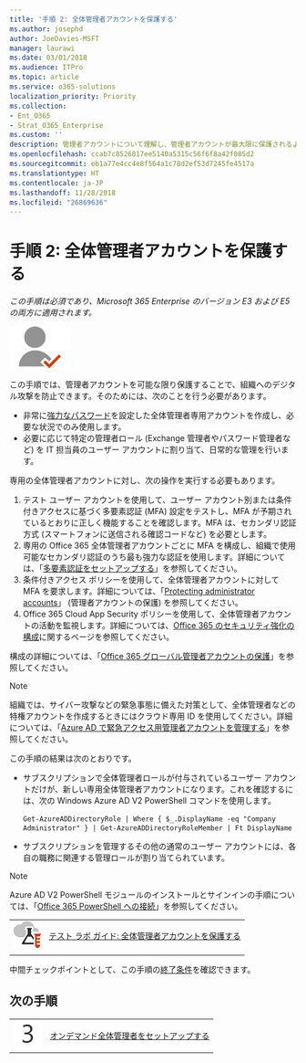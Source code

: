 ```yaml
---
title: '手順 2: 全体管理者アカウントを保護する'
ms.author: josephd
author: JoeDavies-MSFT
manager: laurawi
ms.date: 03/01/2018
ms.audience: ITPro
ms.topic: article
ms.service: o365-solutions
localization_priority: Priority
ms.collection:
- Ent_O365
- Strat_O365_Enterprise
ms.custom: ''
description: 管理者アカウントについて理解し、管理者アカウントが最大限に保護されるよう構成します。
ms.openlocfilehash: ccab7c8526817ee5140a5315c56f6f8a42f085d2
ms.sourcegitcommit: eb1a77e4cc4e8f564a1c78d2ef53d7245fe4517a
ms.translationtype: HT
ms.contentlocale: ja-JP
ms.lasthandoff: 11/28/2018
ms.locfileid: "26869636"
---
```

# <a name="step-2-protect-global-administrator-accounts"></a>手順 2: 全体管理者アカウントを保護する

*この手順は必須であり、Microsoft 365 Enterprise のバージョン E3 および E5 の両方に適用されます。*

![](./media/deploy-foundation-infrastructure/identity_icon-small.png)

この手順では、管理者アカウントを可能な限り保護することで、組織へのデジタル攻撃を防止できます。そのためには、次のことを行う必要があります。

- 非常に[強力なパスワード](https://support.microsoft.com//help/4026406/microsoft-account-create-a-strong-password)を設定した全体管理者専用アカウントを作成し、必要な状況でのみ使用します。
- 必要に応じて特定の管理者ロール (Exchange 管理者やパスワード管理者など) を IT 担当員のユーザー アカウントに割り当て、日常的な管理を行います。

専用の全体管理者アカウントに対し、次の操作を実行する必要もあります。

1. テスト ユーザー アカウントを使用して、ユーザー アカウント別または条件付きアクセスに基づく多要素認証 (MFA) 設定をテストし、MFA が予期されているとおりに正しく機能することを確認します。MFA は、セカンダリ認証方式 (スマートフォンに送信される確認コードなど) を必要とします。
2. 専用の Office 365 全体管理者アカウントごとに MFA を構成し、組織で使用可能なセカンダリ認証のうち最も強力な認証を使用します。詳細については、「[多要素認証をセットアップする](identity-multi-factor-authentication.md)」を参照してください。
2. 条件付きアクセス ポリシーを使用して、全体管理者アカウントに対して MFA を要求します。詳細については、「[Protecting administrator accounts](identity-access-prerequisites.md#protecting-administrator-accounts)」 (管理者アカウントの保護) を参照してください。
4. Office 365 Cloud App Security ポリシーを使用して、全体管理者アカウントの活動を監視します。詳細については、[Office 365 のセキュリティ強化の構成](infoprotect-configure-increased-security-office-365.md)に関するページを参照してください。

構成の詳細については、「[Office 365 グローバル管理者アカウントの保護](https://docs.microsoft.com/office365/enterprise/protect-your-global-administrator-accounts)」を参照してください。

> [!Note]
> 組織では、サイバー攻撃などの緊急事態に備えた対策として、全体管理者などの特権アカウントを作成するときにはクラウド専用 ID を使用してください。詳細については、「[Azure AD で緊急アクセス用管理者アカウントを管理する](https://docs.microsoft.com/azure/active-directory/users-groups-roles/directory-emergency-access)」を参照してください。

この手順の結果は次のとおりです。

- サブスクリプションで全体管理者ロールが付与されているユーザー アカウントだけが、新しい専用全体管理者アカウントになります。これを確認するには、次の Windows Azure AD V2 PowerShell コマンドを使用します。 
  ```
  Get-AzureADDirectoryRole | Where { $_.DisplayName -eq "Company Administrator" } | Get-AzureADDirectoryRoleMember | Ft DisplayName
  ```
- サブスクリプションを管理するその他の通常のユーザー アカウントには、各自の職務に関連する管理ロールが割り当てられています。

> [!Note]
> Azure AD V2 PowerShell モジュールのインストールとサインインの手順については、「[Office 365 PowerShell への接続](https://docs.microsoft.com/office365/enterprise/powershell/connect-to-office-365-powershell)」を参照してください。

|||
|:-------|:-----|
|![Microsoft クラウド のテスト ラボ ガイド](media/m365-enterprise-test-lab-guides/cloud-tlg-icon-small.png)| [テスト ラボ ガイド: 全体管理者アカウントを保護する](protect-global-administrator-accounts-microsoft-365-test-environment.md) |
|||

中間チェックポイントとして、この手順の[終了条件](identity-exit-criteria.md#crit-identity-global-admin)を確認できます。

## <a name="next-step"></a>次の手順

|||
|:-------|:-----|
|![](./media/stepnumbers/Step3.png)| [オンデマンド全体管理者をセットアップする](identity-privileged-identity-management.md) |

